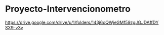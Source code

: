 # Proyecto-Intervencionometro
https://drive.google.com/drive/u/1/folders/143j6oQWjeGMf59zgJGJDAffDYSX9-v3v
